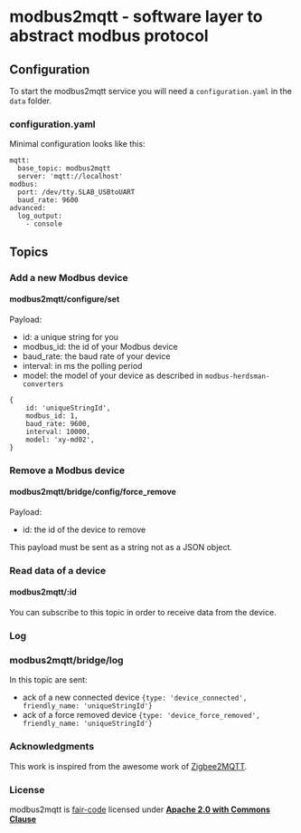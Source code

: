 # modbus2mqtt - software layer to abstract modbus protocol

## Configuration

To start the modbus2mqtt service you will need a `configuration.yaml` in the `data` folder.

### configuration.yaml

Minimal configuration looks like this:

```
mqtt:
  base_topic: modbus2mqtt
  server: 'mqtt://localhost'
modbus:
  port: /dev/tty.SLAB_USBtoUART
  baud_rate: 9600
advanced:
  log_output:
    - console
```

## Topics

### Add a new Modbus device

#### modbus2mqtt/configure/set

Payload:
- id: a unique string for you
- modbus_id: the id of your Modbus device
- baud_rate: the baud rate of your device
- interval: in ms the polling period
- model: the model of your device as described in `modbus-herdsman-converters`

```
{
    id: 'uniqueStringId',
    modbus_id: 1,
    baud_rate: 9600,
    interval: 10000,
    model: 'xy-md02',
}
```

### Remove a Modbus device

#### modbus2mqtt/bridge/config/force_remove

Payload:
- id: the id of the device to remove

This payload must be sent as a string not as a JSON object.

### Read data of a device

#### modbus2mqtt/:id

You can subscribe to this topic in order to receive data from the device.

### Log

### modbus2mqtt/bridge/log

In this topic are sent:
- ack of a new connected device `{type: 'device_connected', friendly_name: 'uniqueStringId'}`
- ack of a force removed device `{type: 'device_force_removed', friendly_name: 'uniqueStringId'}`

### Acknowledgments

This work is inspired from the awesome work of [Zigbee2MQTT](https://github.com/Koenkk/zigbee2mqtt).

### License
modbus2mqtt is [fair-code](https://faircode.io/) licensed under [**Apache 2.0 with Commons Clause**](https://github.com/Instathings/gate/blob/master/LICENSE.md)


